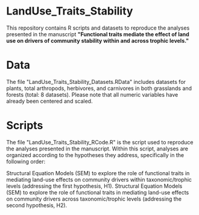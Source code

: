 # LandUse_Traits_Stability
This repository contains R scripts and datasets to reproduce the analyses presented in the manuscript **"Functional traits mediate the effect of land use on drivers of community stability within and across trophic levels."**

# Data
The file "LandUse_Traits_Stability_Datasets.RData" includes datasets for plants, total arthropods, herbivores, and carnivores in both grasslands and forests (total: 8 datasets). Please note that all numeric variables have already been centered and scaled.

# Scripts
The file "LandUse_Traits_Stability_RCode.R" is the script used to reproduce the analyses presented in the manuscript. Within this script, analyses are organized according to the hypotheses they address, specifically in the following order:

Structural Equation Models (SEM) to explore the role of functional traits in mediating land-use effects on community drivers within taxonomic/trophic levels (addressing the first hypothesis, H1).
Structural Equation Models (SEM) to explore the role of functional traits in mediating land-use effects on community drivers across taxonomic/trophic levels (addressing the second hypothesis, H2).

